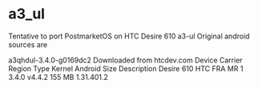 # a3_ul
Tentative to port PostmarketOS on HTC Desire 610 a3-ul
Original android sources are

a3qhdul-3.4.0-g0169dc2 Downloaded from htcdev.com
Device 	   Carrier 	Region 	Type 	Kernel 	Android 	Size 	 Description
Desire 610	HTC	     FRA	  MR 1	3.4.0	  v4.4.2 	  155 MB 	1.31.401.2
	
